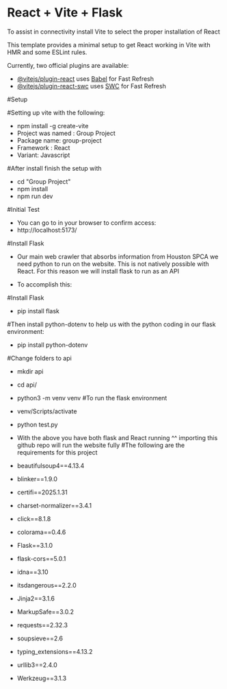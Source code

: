 # React + Vite + Flask
To assist in connectivity install Vite to select the proper installation of React

This template provides a minimal setup to get React working in Vite with HMR and some ESLint rules.

Currently, two official plugins are available:

- [@vitejs/plugin-react](https://github.com/vitejs/vite-plugin-react/blob/main/packages/plugin-react/README.md) uses [Babel](https://babeljs.io/) for Fast Refresh
- [@vitejs/plugin-react-swc](https://github.com/vitejs/vite-plugin-react-swc) uses [SWC](https://swc.rs/) for Fast Refresh

#Setup

#Setting up vite with the following:
- npm install -g create-vite
- Project was named : Group Project
- Package name: group-project
- Framework : React
- Variant: Javascript

#After install finish the setup with
- cd "Group Project"
- npm install
- npm run dev

#Initial Test
- You can go to in your browser to confirm access:
- http://localhost:5173/

#Install Flask
- Our main web crawler that absorbs information from Houston SPCA we need python to run on the website. This is not natively possible with React. For this reason we will install flask to run as an API

- To accomplish this:


#Install Flask
- pip install flask

#Then install python-dotenv to help us with the python coding in our flask environment: 
- pip install python-dotenv

#Change folders to api
- mkdir api
- cd api/
-  python3 -m venv venv #To run the flask environment
- venv/Scripts/activate
- python test.py


- With the above you have both flask and React running ^^ importing this github repo will run the website fully
#The following are the requirements for this project
- ﻿beautifulsoup4==4.13.4
- blinker==1.9.0
- certifi==2025.1.31
- charset-normalizer==3.4.1
- click==8.1.8
- colorama==0.4.6
- Flask==3.1.0
- flask-cors==5.0.1
- idna==3.10
- itsdangerous==2.2.0
- Jinja2==3.1.6
- MarkupSafe==3.0.2
- requests==2.32.3
- soupsieve==2.6
- typing_extensions==4.13.2
- urllib3==2.4.0
- Werkzeug==3.1.3



